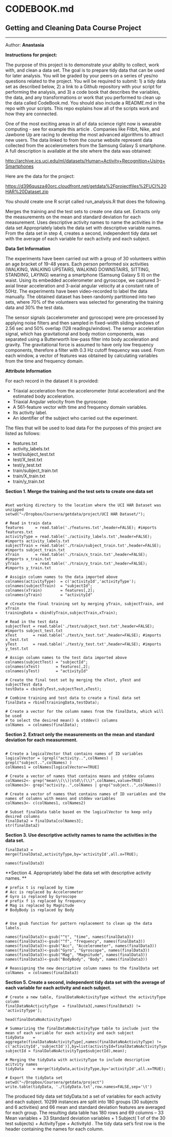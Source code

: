# CODEBOOK.md

Getting and Cleaning Data Course Project
----------------------------------------------
----------------------------------------------

Author: **Anastasia**

**Instructions for project:**

The purpose of this project is to demonstrate your ability to collect, work with, and clean a data set. The goal is to prepare tidy data that can be used for later analysis. You will be graded by your peers on a series of yes/no questions related to the project. You will be required to submit: 1) a tidy data set as described below, 2) a link to a Github repository with your script for performing the analysis, and 3) a code book that describes the variables, the data, and any transformations or work that you performed to clean up the data called CodeBook.md. You should also include a README.md in the repo with your scripts. This repo explains how all of the scripts work and how they are connected.

One of the most exciting areas in all of data science right now is wearable computing - see for example this article . Companies like Fitbit, Nike, and Jawbone Up are racing to develop the most advanced algorithms to attract new users. The data linked to from the course website represent data collected from the accelerometers from the Samsung Galaxy S smartphone. A full description is available at the site where the data was obtained:

http://archive.ics.uci.edu/ml/datasets/Human+Activity+Recognition+Using+Smartphones

Here are the data for the project:

https://d396qusza40orc.cloudfront.net/getdata%2Fprojectfiles%2FUCI%20HAR%20Dataset.zip

You should create one R script called run_analysis.R that does the following.

Merges the training and the test sets to create one data set.
Extracts only the measurements on the mean and standard deviation for each measurement.
Uses descriptive activity names to name the activities in the data set
Appropriately labels the data set with descriptive variable names.
From the data set in step 4, creates a second, independent tidy data set with the average of each variable for each activity and each subject.


**Data Set Information**

The experiments have been carried out with a group of 30 volunteers within an age bracket of 19-48 years. Each person performed six activities (WALKING, WALKING UPSTAIRS, WALKING DOWNSTAIRS, SITTING, STANDING, LAYING) wearing a smartphone (Samsung Galaxy S II) on the waist. Using its embedded accelerometer and gyroscope, we captured 3-axial linear acceleration and 3-axial angular velocity at a constant rate of 50Hz. The experiments have been video-recorded to label the data manually. The obtained dataset has been randomly partitioned into two sets, where 70% of the volunteers was selected for generating the training data and 30% the test data.

The sensor signals (accelerometer and gyroscope) were pre-processed by applying noise filters and then sampled in fixed-width sliding windows of 2.56 sec and 50% overlap (128 readings/window). The sensor acceleration signal, which has gravitational and body motion components, was separated using a Butterworth low-pass filter into body acceleration and gravity. The gravitational force is assumed to have only low frequency components, therefore a filter with 0.3 Hz cutoff frequency was used. From each window, a vector of features was obtained by calculating variables from the time and frequency domain.

**Attribute Information**

For each record in the dataset it is provided:

- Triaxial acceleration from the accelerometer (total acceleration) and the estimated body acceleration.
- Triaxial Angular velocity from the gyroscope.
-  A 561-feature vector with time and frequency domain variables.
-  Its activity label.
-  An identifier of the subject who carried out the experiment.


The files that will be used to load data For the purposes of this project are listed as follows:

- features.txt     
- activity_labels.txt 
- test/subject_test.txt
- test/X_test.txt
- test/y_test.txt
- train/subject_train.txt
- train/X_train.txt
- train/y_train.txt


**Section 1. Merge the training and the test sets to create one data set**

``` 

#set working directory to the location where the UCI HAR Dataset was unzipped
setwd("~/Dropbox/Coursera/getdata/project/UCI HAR Dataset/");

# Read in train data
features     = read.table('./features.txt',header=FALSE); #imports features.txt
activityType = read.table('./activity_labels.txt',header=FALSE); #imports activity_labels.txt
subjectTrain = read.table('./train/subject_train.txt',header=FALSE); #imports subject_train.txt
xTrain       = read.table('./train/x_train.txt',header=FALSE); #imports x_train.txt
yTrain       = read.table('./train/y_train.txt',header=FALSE); #imports y_train.txt

# Assigin column names to the data imported above
colnames(activityType)  = c('activityId','activityType');
colnames(subjectTrain)  = "subjectId";
colnames(xTrain)        = features[,2]; 
colnames(yTrain)        = "activityId"

# cCreate the final training set by merging yTrain, subjectTrain, and xTrain
trainingData = cbind(yTrain,subjectTrain,xTrain);

# Read in the test data
subjectTest = read.table('./test/subject_test.txt',header=FALSE); #imports subject_test.txt
xTest       = read.table('./test/x_test.txt',header=FALSE); #imports x_test.txt
yTest       = read.table('./test/y_test.txt',header=FALSE); #imports y_test.txt

# Assign column names to the test data imported above
colnames(subjectTest) = "subjectId";
colnames(xTest)       = features[,2]; 
colnames(yTest)       = "activityId"

# Create the final test set by merging the xTest, yTest and subjectTest data
testData = cbind(yTest,subjectTest,xTest);

# Combine training and test data to create a final data set
finalData = rbind(trainingData,testData);

# Create a vector for the column names from the finalData, which will be used
# to select the desired mean() & stddev() columns
colNames  = colnames(finalData); 

``` 


**Section 2. Extract only the measurements on the mean and standard deviation for each measurement.**

```

# Create a logicalVector that contains names of ID variables
logicalVector = (grepl("activity..",colNames) | grepl("subject..",colNames) )
colNames1 = colNames[logicalVector==TRUE]

# Create a vector of names that contains means and stddev columns 
colNames2<- grep("mean\\(\\)|std\\(\\)",colNames,value=TRUE)
colNames3<- grep("activity..",colNames | grep("subject..",colNames))

# Create a vector of names that contains names of ID variables and the names of columns with means and stddev variables
colNames3<- c(colNames1, colNames2)

# Subset finalData table based on the logicalVector to keep only desired columns
finalData2 = finalData[colNames3];
str(finalData2)

```


**Section 3. Use descriptive activity names to name the activities in the data set.**

```
finalData3 = merge(finalData2,activityType,by='activityId',all.x=TRUE);

names(finalData3)
```

**Section 4. Appropriately label the data set with descriptive activity names. **

```
# prefix t is replaced by time
# Acc is replaced by Accelerometer
# Gyro is replaced by Gyroscope
# prefix f is replaced by frequency
# Mag is replaced by Magnitude
# BodyBody is replaced by Body


# Use gsub function for pattern replacement to clean up the data labels.

names(finalData3)<-gsub("^t", "time", names(finalData3))
names(finalData3)<-gsub("^f", "frequency", names(finalData3))
names(finalData3)<-gsub("Acc", "Accelerometer", names(finalData3))
names(finalData3)<-gsub("Gyro", "Gyroscope", names(finalData3))
names(finalData3)<-gsub("Mag", "Magnitude", names(finalData3))
names(finalData3)<-gsub("BodyBody", "Body", names(finalData3))

# Reassigning the new descriptive column names to the finalData set
colNames  = colnames(finalData3)

```

**Section 5. Create a second, independent tidy data set with the average of each variable for each activity and each subject.**


``` 
# Create a new table, finalDataNoActivityType without the activityType column
finalDataNoActivityType  = finalData3[,names(finalData3) != 'activityType'];

head(finalDataNoActivityType)

# Summarizing the finalDataNoActivityType table to include just the mean of each variable for each activity and each subject
tidyData    = aggregate(finalDataNoActivityType[,names(finalDataNoActivityType) != c('activityId','subjectId')],by=list(activityId=finalDataNoActivityType$activityId, subjectId = finalDataNoActivityType$subjectId),mean);

# Merging the tidyData with activityType to include descriptive acitvity names
tidyData    = merge(tidyData,activityType,by='activityId',all.x=TRUE);

# Export the tidyData set 
setwd("~/Dropbox/Coursera/getdata/project")
write.table(tidyData, './tidyData.txt',row.names=FALSE,sep='\t')

```

The produced tidy data set tidyData.txt a set of variables for each activity and each subject. 10299 instances are split into 180 groups (30 subjects and 6 activities) and 66 mean and standard deviation features are averaged for each group. The resulting data table has 180 rows and 69 columns – 33 Mean variables + 33 Standard deviation variables + 1 Subject( 1 of of the 30 test subjects) + ActivityType + ActivityId . The tidy data set’s first row is the header containing the names for each column.
